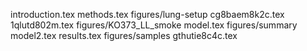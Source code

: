 introduction.tex
methods.tex
figures/lung-setup
cg8baem8k2c.tex
1qlutd802m.tex
figures/KO373_LL_smoke
model.tex
figures/summary
model2.tex
results.tex
figures/samples
gthutie8c4c.tex
